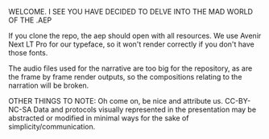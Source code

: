 WELCOME.  I SEE YOU HAVE DECIDED TO DELVE INTO THE MAD WORLD OF THE .AEP

If you clone the repo, the aep should open with all resources.  We use Avenir Next LT Pro for our typeface, so it won't render correctly if you don't have those fonts.  

The audio files used for the narrative are too big for the repository, as are the frame by frame render outputs, so the compositions relating to the narration will be broken.  

OTHER THINGS TO NOTE:
Oh come on, be nice and attribute us.  CC-BY-NC-SA
Data and protocols visually represented in the presentation may be abstracted or modified in minimal ways for the sake of simplicity/communication.  
